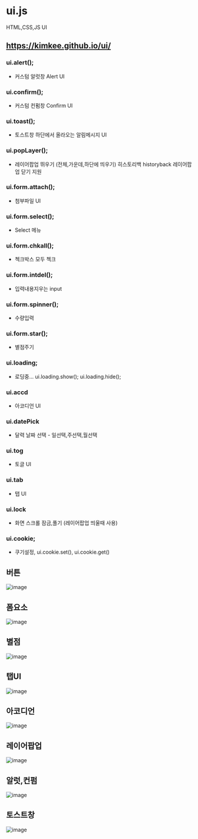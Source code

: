 


# ui.js
HTML,CSS,JS UI
## https://kimkee.github.io/ui/

### ui.alert();
  * 커스텀 알럿창 Alert UI
### ui.confirm();
  * 커스텀 컨펌창 Confirm UI
### ui.toast();
  * 토스트창 하단에서 올라오는 알림메시지 UI
### ui.popLayer();
  * 레이어팝업 뛰우기 (전체,가운데,하단에 띄우기)  히스토리백 historyback 레이어팝업 닫기 지원
### ui.form.attach();
  * 첨부파일 UI
### ui.form.select();
  * Select 메뉴
### ui.form.chkall();
  * 첵크박스 모두 첵크
### ui.form.intdel();
  * 입력내용지우는 input
### ui.form.spinner();
  * 수량입력
### ui.form.star();
  * 별점주기
### ui.loading;
  * 로딩중...  ui.loading.show(); ui.loading.hide();
### ui.accd
  * 아코디언 UI
### ui.datePick
  * 달력 날짜 선택 - 일선택,주선택,월선택
### ui.tog
  * 토글 UI
### ui.tab
* 탭 UI
### ui.lock
  * 화면 스크롤 잠금,풀기 (레이어팝업 띄울때 사용)
### ui.cookie;
  * 쿠기설정,  ui.cookie.set(), ui.cookie.get()

## 버튼
![image](https://user-images.githubusercontent.com/6386956/81160463-0d23ca00-8fc5-11ea-97ab-e15e1e027be9.png)
## 폼요소
![image](https://user-images.githubusercontent.com/6386956/81160705-5f64eb00-8fc5-11ea-8038-0ba78d1de36b.png)
## 별점
![image](https://user-images.githubusercontent.com/6386956/81160799-83c0c780-8fc5-11ea-8b95-63247f8e1a39.png)
## 탭UI
![image](https://user-images.githubusercontent.com/6386956/81160860-989d5b00-8fc5-11ea-8167-9f60f5066749.png)
## 아코디언
![image](https://user-images.githubusercontent.com/6386956/81160926-b4a0fc80-8fc5-11ea-8a31-f68701e4e9e8.png)
## 레이어팝업
![image](https://user-images.githubusercontent.com/6386956/81161009-d8fcd900-8fc5-11ea-8b6e-f62c022e3b37.png)
## 알럿,컨펌
![image](https://user-images.githubusercontent.com/6386956/81161064-ed40d600-8fc5-11ea-8e70-c064d82730d0.png)
## 토스트창
![image](https://user-images.githubusercontent.com/6386956/81161099-0053a600-8fc6-11ea-9d3b-a93294227ccb.png)



  
